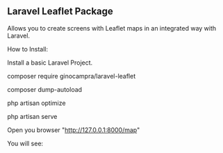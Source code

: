 ## Laravel Leaflet Package

Allows you to create screens with Leaflet maps in an integrated way with Laravel.

How to Install:

Install a basic Laravel Project.

composer require ginocampra/laravel-leaflet

composer dump-autoload

php artisan optimize

php artisan serve

Open you browser "http://127.0.0.1:8000/map"

You will see:


